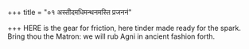 +++
title = "०१ अस्तीदमधिमन्थनमस्ति प्रजननं"

+++
HERE is the gear for friction, here tinder made ready for the spark.  
     Bring thou the Matron: we will rub Agni in ancient fashion forth.